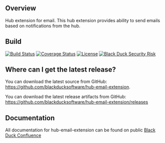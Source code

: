 ## Overview ##
Hub extension for email. This hub extension provides ability to send emails based on notifications from the hub.

## Build ##

[![Build Status](https://travis-ci.org/blackducksoftware/hub-email-extension.svg?branch=master)](https://travis-ci.org/blackducksoftware/hub-email-extension)
[![Coverage Status](https://coveralls.io/repos/github/blackducksoftware/hub-email-extension/badge.svg?branch=master)](https://coveralls.io/github/blackducksoftware/hub-email-extension?branch=master)
[![License](https://img.shields.io/badge/License-Apache%202.0-blue.svg)](https://opensource.org/licenses/Apache-2.0) [![Black Duck Security Risk](https://copilot.blackducksoftware.com/github/groups/blackducksoftware/locations/hub-email-extension/public/results/branches/master/badge-risk.svg)](https://copilot.blackducksoftware.com/github/groups/blackducksoftware/locations/hub-email-extension/public/results/branches/master)

## Where can I get the latest release? ##
You can download the latest source from GitHub: https://github.com/blackducksoftware/hub-email-extension. 

You can download the latest release artifacts from GitHub: https://github.com/blackducksoftware/hub-email-extension/releases

## Documentation ##
All documentation for hub-email-extension can be found on public [Black Duck Confluence](https://blackducksoftware.atlassian.net/wiki/display/INTDOCS/)
